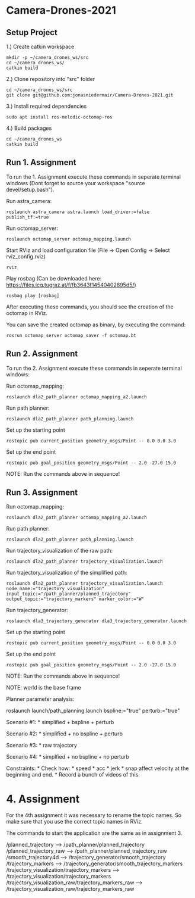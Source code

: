 # Camera-Drones-2021

## Setup Project

1.) Create catkin workspace
```
mkdir -p ~/camera_drones_ws/src   
cd ~/camera_drones_ws/
catkin build
```

2.) Clone repository into "src" folder
```
cd ~/camera_drones_ws/src
git clone git@github.com:jonasniedermair/Camera-Drones-2021.git
```

3.) Install required dependencies
```
sudo apt install ros-melodic-octomap-ros
```
4.) Build packages
```
cd ~/camera_drones_ws
catkin build
```

## Run 1. Assignment
To run the 1. Assignment execute these commands in seperate terminal windows (Dont forget to source your workspace "source devel/setup.bash").

Run astra_camera:
```
roslaunch astra_camera astra.launch load_driver:=false publish_tf:=true
```

Run octomap_server:
```
roslaunch octomap_server octomap_mapping.launch
```

Start RViz and load configuration file (File -> Open Config -> Select rviz_config.rviz)
```
rviz
```

Play rosbag (Can be downloaded here: https://files.icg.tugraz.at/f/fb3643f14540402895d5/)
```
rosbag play [rosbag]
```

After executing these commands, you should see the creation of the octomap in RViz.

You can save the created octomap as binary, by executing the command:
```
rosrun octomap_server octomap_saver -f octomap.bt
```

## Run 2. Assignment
To run the 2. Assignment execute these commands in seperate terminal windows:

Run octomap_mapping:
```
roslaunch dla2_path_planner octomap_mapping_a2.launch 
```

Run path planner:
```
roslaunch dla2_path_planner path_planning.launch
```

Set up the starting point
```
rostopic pub current_position geometry_msgs/Point -- 0.0 0.0 3.0
```

Set up the end point
```
rostopic pub goal_position geometry_msgs/Point -- 2.0 -27.0 15.0
```

NOTE: Run the commands above in sequence!

## Run 3. Assignment

Run octomap_mapping:
```
roslaunch dla2_path_planner octomap_mapping_a2.launch 
```

Run path planner:
```
roslaunch dla2_path_planner path_planning.launch
```

Run trajectory_visualization of the raw path:
```
roslaunch dla2_path_planner trajectory_visualization.launch 
```

Run trajectory_visualization of the simplified path:
```
roslaunch dla2_path_planner trajectory_visualization.launch node_name:="trajectory_visualization" input_topic:="/path_planner/planned_trajectory" output_topic:="trajectory_markers" marker_color:="W"
```

Run trajectory_generator:
```
roslaunch dla3_trajectory_generator dla3_trajectory_generator.launch
```

Set up the starting point
```
rostopic pub current_position geometry_msgs/Point -- 0.0 0.0 3.0
```

Set up the end point
```
rostopic pub goal_position geometry_msgs/Point -- 2.0 -27.0 15.0
```

NOTE: Run the commands above in sequence!

NOTE: world is the base frame

Planner parameter analysis:


roslaunch launch/path_planning.launch bspline:="true" perturb:="true"

Scenario #1:
    * simplified + bspline + perturb

Scenario #2:
    * simplified + no bspline + perturb

Scenario #3:
    * raw trajectory

Scenario #4:
    * simplfied + no bspline + no perturb

Constraints:
    * Check how:
        * speed
        * acc
        * jerk
        * snap
    affect velocity at the beginning and end.
    * Record a bunch of videos of this.

# 4. Assignment
For the 4th assignment it was necessary to rename the topic names. So make sure that you use the correct topic names in RViz.

The commands to start the application are the same as in assignment 3.

/planned_trajectory --> /path_planner/planned_trajectory
/planned_trajectory_raw --> /path_planner/planned_trajectory_raw
/smooth_trajectory4d --> /trajectory_generator/smooth_trajectory
/trajectory_markers --> /trajectory_generator/smooth_trajectory_markers
/trajectory_visualization/trajectory_markers --> /trajectory_visualization/trajectory_markers
/trajectory_visualization_raw/trajectory_markers_raw --> /trajectory_visualization_raw/trajectory_markers_raw


